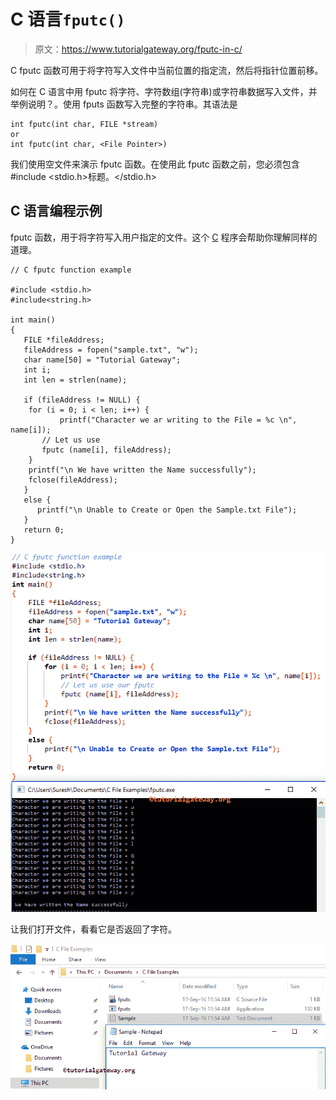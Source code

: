 # C 语言`fputc()`

> 原文：<https://www.tutorialgateway.org/fputc-in-c/>

C fputc 函数可用于将字符写入文件中当前位置的指定流，然后将指针位置前移。

如何在 C 语言中用 fputc 将字符、字符数组(字符串)或字符串数据写入文件，并举例说明？。使用 fputs 函数写入完整的字符串。其语法是

```
int fputc(int char, FILE *stream)
or 
int fputc(int char, <File Pointer>)
```

我们使用空文件来演示 fputc 函数。在使用此 fputc 函数之前，您必须包含#include <stdio.h>标题。</stdio.h>

## C 语言编程示例

fputc 函数，用于将字符写入用户指定的文件。这个 [C](https://www.tutorialgateway.org/c-programming/) 程序会帮助你理解同样的道理。

```
// C fputc function example

#include <stdio.h> 
#include<string.h>

int main()
{
   FILE *fileAddress;
   fileAddress = fopen("sample.txt", "w");
   char name[50] = "Tutorial Gateway";
   int i;
   int len = strlen(name);

   if (fileAddress != NULL) {
	for (i = 0; i < len; i++) {
           printf("Character we ar writing to the File = %c \n", name[i]);
	   // Let us use
	   fputc (name[i], fileAddress);
	}
	printf("\n We have written the Name successfully");
	fclose(fileAddress);		
   }
   else {
  	  printf("\n Unable to Create or Open the Sample.txt File");
   }
   return 0;
}
```

![FPUTC in C Programming 3](img/cc6ed32434644eddb0ad40c968e28fd5.png)

让我们打开文件，看看它是否返回了字符。

![FPUTC in C Programming 4](img/2d1cd7a8c6c48533b3ef1255c05b7d14.png)